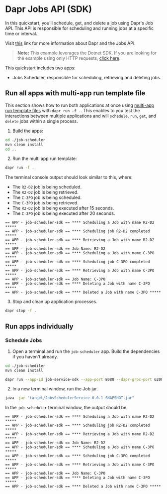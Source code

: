 # Dapr Jobs API (SDK)

In this quickstart, you'll schedule, get, and delete a job using Dapr's Job API. This API is responsible for scheduling and running jobs at a specific time or interval.

Visit [this](https://docs.dapr.io/developing-applications/building-blocks/jobs/) link for more information about Dapr and the Jobs API.

> **Note:** This example leverages the Dotnet SDK.  If you are looking for the example using only HTTP requests, [click here](../http/).

This quickstart includes two apps:

- Jobs Scheduler, responsible for scheduling, retrieving and deleting jobs.

## Run all apps with multi-app run template file

This section shows how to run both applications at once using [multi-app run template files](https://docs.dapr.io/developing-applications/local-development/multi-app-dapr-run/multi-app-overview/) with `dapr run -f .`.  This enables to you test the interactions between multiple applications and will `schedule`, `run`, `get`, and `delete` jobs within a single process.

1. Build the apps:

<!-- STEP
name: Build dependencies for job-scheduler
sleep: 1
-->

```bash
cd ./job-scheduler
mvn clean install
cd ..
```

<!-- END_STEP -->

2. Run the multi app run template:

<!-- STEP
name: Run multi app run template
expected_stdout_lines:
  - '== APP - job-scheduler-sdk == **** Scheduling a Job with name R2-D2 *****'
  - '== APP - job-scheduler-sdk == **** Scheduling job R2-D2 completed *****'
  - '== APP - job-scheduler-sdk == **** Retrieving a Job with name R2-D2 *****'
  - '== APP - job-scheduler-sdk == Job Name: R2-D2'
  - '== APP - job-scheduler-sdk == **** Scheduling a Job with name C-3PO *****'
  - '== APP - job-scheduler-sdk == **** Scheduling job C-3PO completed *****'
  - '== APP - job-scheduler-sdk == **** Retrieving a Job with name C-3PO *****'
  - '== APP - job-scheduler-sdk == Job Name: C-3PO'
  - '== APP - job-scheduler-sdk == **** Deleting a Job with name C-3PO *****'
  - '== APP - job-scheduler-sdk == **** Deleted a Job with name C-3PO *****'
expected_stderr_lines:
output_match_mode: substring
match_order: none
background: true
sleep: 60
timeout_seconds: 120
-->

```bash
dapr run -f .
```

The terminal console output should look similar to this, where:

- The `R2-D2` job is being scheduled.
- The `R2-D2` job is being retrieved.
- The `C-3PO` job is being scheduled.
- The `C-3PO` job is being retrieved.
- The `R2-D2` job is being executed after 15 seconds.
- The `C-3PO` job is being executed after 20 seconds.

```text
== APP - job-scheduler-sdk == **** Scheduling a Job with name R2-D2 *****
== APP - job-scheduler-sdk == **** Scheduling job R2-D2 completed *****
== APP - job-scheduler-sdk == **** Retrieving a Job with name R2-D2 *****
== APP - job-scheduler-sdk == Job Name: R2-D2
== APP - job-scheduler-sdk == **** Scheduling a Job with name C-3PO *****
== APP - job-scheduler-sdk == **** Scheduling job C-3PO completed *****
== APP - job-scheduler-sdk == **** Retrieving a Job with name C-3PO *****
== APP - job-scheduler-sdk == Job Name: C-3PO
== APP - job-scheduler-sdk == **** Deleting a Job with name C-3PO *****
== APP - job-scheduler-sdk == **** Deleted a Job with name C-3PO *****
```
<!-- END_STEP -->

3. Stop and clean up application processes.

<!-- STEP
name: Stop multi-app run
-->

```bash
dapr stop -f .
```

<!-- END_STEP -->

## Run apps individually

### Schedule Jobs

1. Open a terminal and run the `job-scheduler` app. Build the dependencies if you haven't already.

```bash
cd ./job-schediler
mvn clean install
```

```bash
dapr run --app-id job-service-sdk --app-port 8080 --dapr-grpc-port 6200 --dapr-http-port 6280
```

2. In a new terminal window, run the Job jar.

```bash
java -jar "target/JobsSchedulerService-0.0.1-SNAPSHOT.jar"
```

In the `job-scheduler` terminal window, the output should be:

```text
== APP - job-scheduler-sdk == **** Scheduling a Job with name R2-D2 *****
== APP - job-scheduler-sdk == **** Scheduling job R2-D2 completed *****
== APP - job-scheduler-sdk == **** Retrieving a Job with name R2-D2 *****
== APP - job-scheduler-sdk == Job Name: R2-D2
== APP - job-scheduler-sdk == **** Scheduling a Job with name C-3PO *****
== APP - job-scheduler-sdk == **** Scheduling job C-3PO completed *****
== APP - job-scheduler-sdk == **** Retrieving a Job with name C-3PO *****
== APP - job-scheduler-sdk == Job Name: C-3PO
== APP - job-scheduler-sdk == **** Deleting a Job with name C-3PO *****
== APP - job-scheduler-sdk == **** Deleted a Job with name C-3PO *****
```
